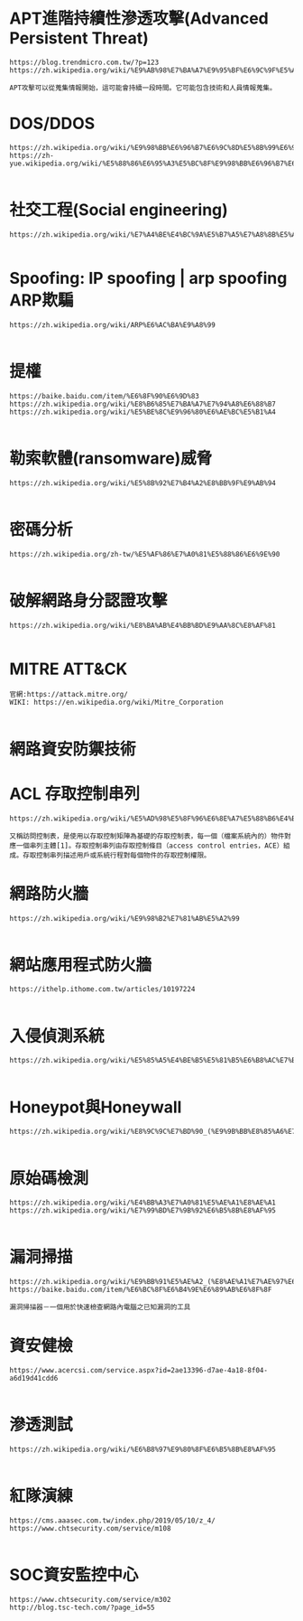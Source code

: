 # APT進階持續性滲透攻擊(Advanced Persistent Threat)
```
https://blog.trendmicro.com.tw/?p=123
https://zh.wikipedia.org/wiki/%E9%AB%98%E7%BA%A7%E9%95%BF%E6%9C%9F%E5%A8%81%E8%83%81
```

```
APT攻擊可以從蒐集情報開始，這可能會持續一段時間。它可能包含技術和人員情報蒐集。
```

# DOS/DDOS
```
https://zh.wikipedia.org/wiki/%E9%98%BB%E6%96%B7%E6%9C%8D%E5%8B%99%E6%94%BB%E6%93%8A
https://zh-yue.wikipedia.org/wiki/%E5%88%86%E6%95%A3%E5%BC%8F%E9%98%BB%E6%96%B7%E6%9C%8D%E5%8B%99%E6%94%BB%E6%93%8A
```

```
```

# 社交工程(Social engineering)
```
https://zh.wikipedia.org/wiki/%E7%A4%BE%E4%BC%9A%E5%B7%A5%E7%A8%8B%E5%AD%A6
```

```
```

# Spoofing: IP spoofing | arp spoofing ARP欺騙
```
https://zh.wikipedia.org/wiki/ARP%E6%AC%BA%E9%A8%99
```
```
```

# 提權
```
https://baike.baidu.com/item/%E6%8F%90%E6%9D%83
https://zh.wikipedia.org/wiki/%E8%B6%85%E7%BA%A7%E7%94%A8%E6%88%B7
https://zh.wikipedia.org/wiki/%E5%BE%8C%E9%96%80%E6%AE%BC%E5%B1%A4
```
```
```

# 勒索軟體(ransomware)威脅
```
https://zh.wikipedia.org/wiki/%E5%8B%92%E7%B4%A2%E8%BB%9F%E9%AB%94
```
```
```

# 密碼分析
```
https://zh.wikipedia.org/zh-tw/%E5%AF%86%E7%A0%81%E5%88%86%E6%9E%90
```
```
```

# 破解網路身分認證攻擊
```
https://zh.wikipedia.org/wiki/%E8%BA%AB%E4%BB%BD%E9%AA%8C%E8%AF%81
```
```

```

# MITRE ATT&CK
```
官網:https://attack.mitre.org/
WIKI: https://en.wikipedia.org/wiki/Mitre_Corporation
```
```
```


# 網路資安防禦技術

# ACL 存取控制串列
```
https://zh.wikipedia.org/wiki/%E5%AD%98%E5%8F%96%E6%8E%A7%E5%88%B6%E4%B8%B2%E5%88%97
```
```
又稱訪問控制表，是使用以存取控制矩陣為基礎的存取控制表，每一個（檔案系統內的）物件對應一個串列主體[1]。存取控制串列由存取控制條目（access control entries，ACE）組成。存取控制串列描述用戶或系統行程對每個物件的存取控制權限。
```

# 網路防火牆

```
https://zh.wikipedia.org/wiki/%E9%98%B2%E7%81%AB%E5%A2%99
```
```
```

# 網站應用程式防火牆
```
https://ithelp.ithome.com.tw/articles/10197224
```
```
```

# 入侵偵測系統
```
https://zh.wikipedia.org/wiki/%E5%85%A5%E4%BE%B5%E5%81%B5%E6%B8%AC%E7%B3%BB%E7%B5%B1
```
```
```

# Honeypot與Honeywall
```
https://zh.wikipedia.org/wiki/%E8%9C%9C%E7%BD%90_(%E9%9B%BB%E8%85%A6%E7%A7%91%E5%AD%B8)

```
```
```

# 原始碼檢測
```
https://zh.wikipedia.org/wiki/%E4%BB%A3%E7%A0%81%E5%AE%A1%E8%AE%A1
https://zh.wikipedia.org/wiki/%E7%99%BD%E7%9B%92%E6%B5%8B%E8%AF%95
```
```
```

# 漏洞掃描
```
https://zh.wikipedia.org/wiki/%E9%BB%91%E5%AE%A2_(%E8%AE%A1%E7%AE%97%E6%9C%BA%E5%AE%89%E5%85%A8)
https://baike.baidu.com/item/%E6%BC%8F%E6%B4%9E%E6%89%AB%E6%8F%8F
```
```
漏洞掃描器－一個用於快速檢查網路內電腦之已知漏洞的工具
```

# 資安健檢
```
https://www.acercsi.com/service.aspx?id=2ae13396-d7ae-4a18-8f04-a6d19d41cdd6
```
```
```

# 滲透測試
```
https://zh.wikipedia.org/wiki/%E6%B8%97%E9%80%8F%E6%B5%8B%E8%AF%95
```
```
```

# 紅隊演練
```
https://cms.aaasec.com.tw/index.php/2019/05/10/z_4/
https://www.chtsecurity.com/service/m108
```
```
```

# SOC資安監控中心
```
https://www.chtsecurity.com/service/m302
http://blog.tsc-tech.com/?page_id=55
```
```
```
